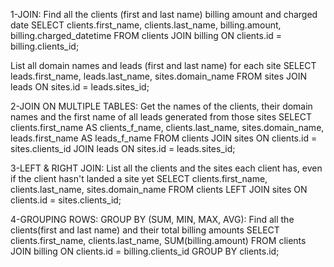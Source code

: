 1-JOIN:
Find all the clients (first and last name) billing amount and charged date
SELECT clients.first_name, clients.last_name, billing.amount, billing.charged_datetime
FROM clients
JOIN billing ON clients.id = billing.clients_id;

List all domain names and leads (first and last name) for each site
SELECT leads.first_name, leads.last_name, sites.domain_name
FROM sites
JOIN leads ON sites.id = leads.sites_id;

2-JOIN ON MULTIPLE TABLES:
Get the names of the clients, their domain names and the first name of all leads generated from those sites
SELECT clients.first_name AS clients_f_name, clients.last_name, sites.domain_name, leads.first_name AS leads_f_name
FROM  clients
JOIN sites ON clients.id = sites.clients_id
JOIN leads ON sites.id = leads.sites_id;

3-LEFT & RIGHT JOIN:
List all the clients and the sites each client has, even if the client hasn't landed a site yet
SELECT clients.first_name, clients.last_name, sites.domain_name
FROM clients
LEFT JOIN sites ON clients.id = sites.clients_id;

4-GROUPING ROWS: GROUP BY (SUM, MIN, MAX, AVG):
Find all the clients(first and last name) and their total billing amounts
SELECT clients.first_name, clients.last_name, SUM(billing.amount)
FROM clients
JOIN billing ON clients.id = billing.clients_id
GROUP BY clients.id;
